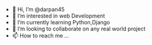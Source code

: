 - 👋 Hi, I’m @darpan45
- 👀 I’m interested in web Development
- 🌱 I’m currently learning Python,Django
- 💞️ I’m looking to collaborate on any real world project
- 📫 How to reach me ...

<!---
darpan45/darpan45 is a ✨ special ✨ repository because its `README.md` (this file) appears on your GitHub profile.
You can click the Preview link to take a look at your changes.
--->
